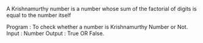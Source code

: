 A Krishnamurthy number is a number whose sum of the factorial of digits is equal to the number itself

Program : To check whether a number is Krishnamurthy Number or Not.
Input : Number
Output : True OR False.
